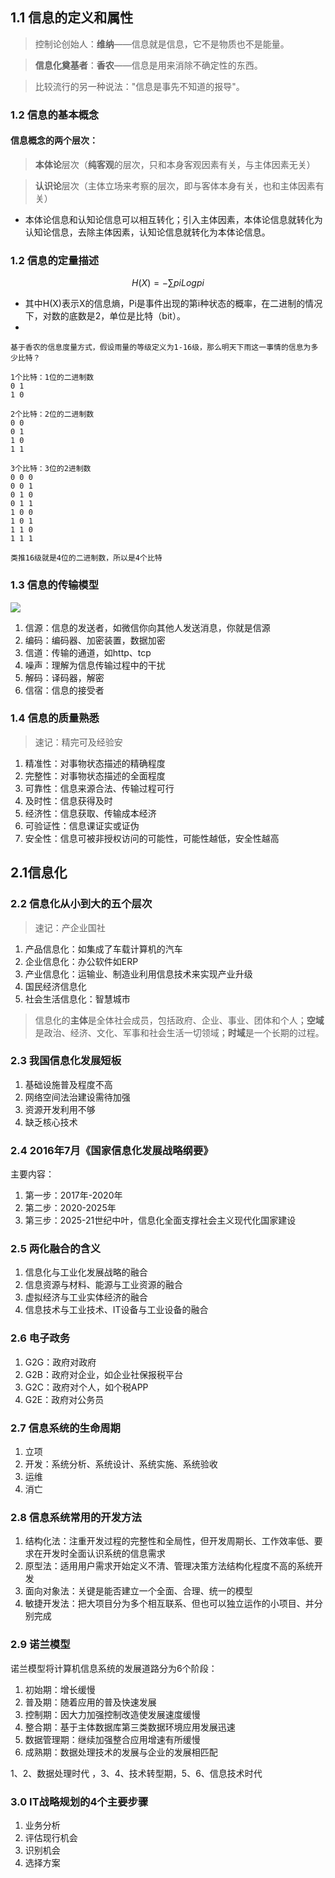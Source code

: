 ## 1.1 信息的定义和属性

> 控制论创始人：**维纳**——信息就是信息，它不是物质也不是能量。

> **信息化奠基者**：**香农**——信息是用来消除不确定性的东西。

> 比较流行的另一种说法："信息是事先不知道的报导"。

### 1.2 信息的基本概念

#### 信息概念的两个层次：

> **本体论**层次（**纯客观**的层次，只和本身客观因素有关，与主体因素无关）

> **认识论**层次（主体立场来考察的层次，即与客体本身有关，也和主体因素有关）

* 本体论信息和认知论信息可以相互转化；引入主体因素，本体论信息就转化为认知论信息，去除主体因素，认知论信息就转化为本体论信息。

### 1.2 信息的定量描述

```math 
    H(X)=−∑pi​Logpi​
```

* 其中H(X)表示X的信息熵，Pi是事件出现的第i种状态的概率，在二进制的情况下，对数的底数是2，单位是比特（bit）。
*
```
基于香农的信息度量方式，假设雨量的等级定义为1-16级，那么明天下雨这一事情的信息为多少比特？

1个比特：1位的二进制数
0 1 
1 0

2个比特：2位的二进制数
0 0
0 1
1 0
1 1

3个比特：3位的2进制数
0 0 0
0 0 1
0 1 0
0 1 1
1 0 0
1 0 1
1 1 0
1 1 1

类推16级就是4位的二进制数，所以是4个比特
```

### 1.3 信息的传输模型
![](media/16801443478119/16801454368491.jpg)

1. 信源：信息的发送者，如微信你向其他人发送消息，你就是信源
2. 编码：编码器、加密装置，数据加密
3. 信道：传输的通道，如http、tcp
4. 噪声：理解为信息传输过程中的干扰
5. 解码：译码器，解密
6. 信宿：信息的接受者

### 1.4 信息的质量熟悉
> 速记：精完可及经验安
1. 精准性：对事物状态描述的精确程度
2. 完整性：对事物状态描述的全面程度
3. 可靠性：信息来源合法、传输过程可行
4. 及时性：信息获得及时
5. 经济性：信息获取、传输成本经济
6. 可验证性：信息课证实或证伪
7. 安全性：信息可被非授权访问的可能性，可能性越低，安全性越高

## 2.1信息化

### 2.2 信息化从小到大的五个层次
> 速记：产企业国社
1. 产品信息化：如集成了车载计算机的汽车
2. 企业信息化：办公软件如ERP
3. 产业信息化：运输业、制造业利用信息技术来实现产业升级
4. 国民经济信息化
5. 社会生活信息化：智慧城市

> 信息化的**主体**是全体社会成员，包括政府、企业、事业、团体和个人；**空域**是政治、经济、文化、军事和社会生活一切领域；**时域**是一个长期的过程。

### 2.3 我国信息化发展短板
1. 基础设施普及程度不高
2. 网络空间法治建设需待加强
3. 资源开发利用不够
4. 缺乏核心技术

### 2.4 2016年7月《国家信息化发展战略纲要》
主要内容：
1. 第一步：2017年-2020年
2. 第二步：2020-2025年
3. 第三步：2025-21世纪中叶，信息化全面支撑社会主义现代化国家建设

### 2.5 两化融合的含义
1. 信息化与工业化发展战略的融合
2. 信息资源与材料、能源与工业资源的融合
3. 虚拟经济与工业实体经济的融合
4. 信息技术与工业技术、IT设备与工业设备的融合

### 2.6 电子政务
1. G2G：政府对政府
2. G2B：政府对企业，如企业社保报税平台
3. G2C：政府对个人，如个税APP
4. G2E：政府对公务员

### 2.7 信息系统的生命周期
1. 立项
2. 开发：系统分析、系统设计、系统实施、系统验收
3. 运维
4. 消亡

### 2.8 信息系统常用的开发方法
1. 结构化法：注重开发过程的完整性和全局性，但开发周期长、工作效率低、要求在开发时全面认识系统的信息需求
2. 原型法：适用用户需求开始定义不清、管理决策方法结构化程度不高的系统开发
3. 面向对象法：关键是能否建立一个全面、合理、统一的模型
4. 敏捷开发法：把大项目分为多个相互联系、但也可以独立运作的小项目、并分别完成

### 2.9 诺兰模型
诺兰模型将计算机信息系统的发展道路分为6个阶段：
1. 初始期：增长缓慢
2. 普及期：随着应用的普及快速发展
3. 控制期：因大力加强控制改造使发展速度缓慢
4. 整合期：基于主体数据库第三类数据环境应用发展迅速
5. 数据管理期：继续加强整合应用增速有所缓慢
6. 成熟期：数据处理技术的发展与企业的发展相匹配

1、2、数据处理时代 ，3、4、技术转型期，5、6、信息技术时代

### 3.0 IT战略规划的4个主要步骤
1. 业务分析
2. 评估现行机会
3. 识别机会
4. 选择方案
